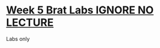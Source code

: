 # [Week 5 Brat Labs IGNORE NO LECTURE](https://canvas.sussex.ac.uk/courses/31028/pages/week-4-sensorimotor-behaviour-2?module_item_id=1498247)

Labs only
